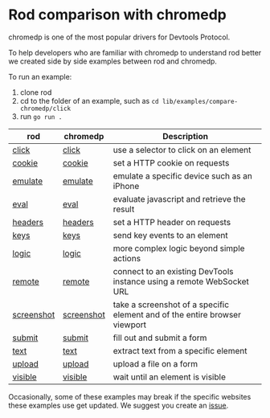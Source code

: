 # Rod comparison with chromedp

chromedp is one of the most popular drivers for Devtools Protocol.

To help developers who are familiar with chromedp to understand rod better we created side by side examples between rod and chromedp.

To run an example:

1. clone rod
2. cd to the folder of an example, such as `cd lib/examples/compare-chromedp/click`
3. run `go run .`

| rod                   | chromedp                                              | Description                                                                  |
|---------------------------|---------------------------------------------------------------|------------------------------------------------------------------------------|
| [click](./click)           | [click](https://github.com/chromedp/examples/blob/master/click)           | use a selector to click on an element                                        |
| [cookie](./cookie)         | [cookie](https://github.com/chromedp/examples/blob/master/cookie)         | set a HTTP cookie on requests                                                |
| [emulate](./emulate)       | [emulate](https://github.com/chromedp/examples/blob/master/emulate)       | emulate a specific device such as an iPhone                                  |
| [eval](./eval)             | [eval](https://github.com/chromedp/examples/blob/master/eval)             | evaluate javascript and retrieve the result                                  |
| [headers](./headers)       | [headers](https://github.com/chromedp/examples/blob/master/headers)       | set a HTTP header on requests                                                |
| [keys](./keys)             | [keys](https://github.com/chromedp/examples/blob/master/keys)             | send key events to an element                                                |
| [logic](./logic)           | [logic](https://github.com/chromedp/examples/blob/master/logic)           | more complex logic beyond simple actions                                     |
| [remote](./remote)         | [remote](https://github.com/chromedp/examples/blob/master/remote)         | connect to an existing DevTools instance using a remote WebSocket URL |
| [screenshot](./screenshot) | [screenshot](https://github.com/chromedp/examples/blob/master/screenshot) | take a screenshot of a specific element and of the entire browser viewport   |
| [submit](./submit)         | [submit](https://github.com/chromedp/examples/blob/master/submit)         | fill out and submit a form                                                   |
| [text](./text)             | [text](https://github.com/chromedp/examples/blob/master/text)             | extract text from a specific element                                         |
| [upload](./upload)         | [upload](https://github.com/chromedp/examples/blob/master/upload)         | upload a file on a form                                                      |
| [visible](./visible)       | [visible](https://github.com/chromedp/examples/blob/master/visible)       | wait until an element is visible                                             |

Occasionally, some of these examples may break if the specific websites these examples use get updated.
We suggest you create an [issue](https://github.com/go-rod/rod/issues/new/choose).
